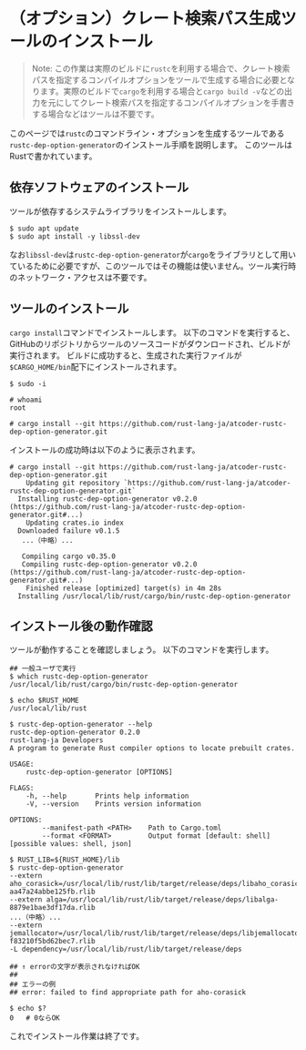 <!-- -*- coding:utf-8-unix -*- -->

# （オプション）クレート検索パス生成ツールのインストール

> Note: この作業は実際のビルドに`rustc`を利用する場合で、クレート検索パスを指定するコンパイルオプションをツールで生成する場合に必要となります。実際のビルドで`cargo`を利用する場合と`cargo build -v`などの出力を元にしてクレート検索パスを指定するコンパイルオプションを手書きする場合などはツールは不要です。

このページでは`rustc`のコマンドライン・オプションを生成するツールである`rustc-dep-option-generator`のインストール手順を説明します。
このツールはRustで書かれています。


## 依存ソフトウェアのインストール

ツールが依存するシステムライブラリをインストールします。

```console
$ sudo apt update
$ sudo apt install -y libssl-dev
```

なお`libssl-dev`は`rustc-dep-option-generator`が`cargo`をライブラリとして用いているために必要ですが、このツールではその機能は使いません。ツール実行時のネットワーク・アクセスは不要です。


## ツールのインストール

`cargo install`コマンドでインストールします。
以下のコマンドを実行すると、GitHubのリポジトリからツールのソースコードがダウンロードされ、ビルドが実行されます。
ビルドに成功すると、生成された実行ファイルが`$CARGO_HOME/bin`配下にインストールされます。

```console
$ sudo -i

# whoami
root

# cargo install --git https://github.com/rust-lang-ja/atcoder-rustc-dep-option-generator.git
```

インストールの成功時は以下のように表示されます。

```console
# cargo install --git https://github.com/rust-lang-ja/atcoder-rustc-dep-option-generator.git
    Updating git repository `https://github.com/rust-lang-ja/atcoder-rustc-dep-option-generator.git`
  Installing rustc-dep-option-generator v0.2.0 (https://github.com/rust-lang-ja/atcoder-rustc-dep-option-generator.git#...)
    Updating crates.io index
  Downloaded failure v0.1.5
   ...（中略）...

   Compiling cargo v0.35.0
   Compiling rustc-dep-option-generator v0.2.0 (https://github.com/rust-lang-ja/atcoder-rustc-dep-option-generator.git#...)
    Finished release [optimized] target(s) in 4m 28s
  Installing /usr/local/lib/rust/cargo/bin/rustc-dep-option-generator
```


## インストール後の動作確認

ツールが動作することを確認しましょう。
以下のコマンドを実行します。

```console
## 一般ユーザで実行
$ which rustc-dep-option-generator
/usr/local/lib/rust/cargo/bin/rustc-dep-option-generator

$ echo $RUST_HOME
/usr/local/lib/rust

$ rustc-dep-option-generator --help
rustc-dep-option-generator 0.2.0
rust-lang-ja Developers
A program to generate Rust compiler options to locate prebuilt crates.

USAGE:
    rustc-dep-option-generator [OPTIONS]

FLAGS:
    -h, --help       Prints help information
    -V, --version    Prints version information

OPTIONS:
        --manifest-path <PATH>    Path to Cargo.toml
        --format <FORMAT>         Output format [default: shell]  [possible values: shell, json]

$ RUST_LIB=${RUST_HOME}/lib
$ rustc-dep-option-generator
--extern aho_corasick=/usr/local/lib/rust/lib/target/release/deps/libaho_corasick-aa47a24abbe125fb.rlib
--extern alga=/usr/local/lib/rust/lib/target/release/deps/libalga-8879e1bae3df17da.rlib
...（中略）...
--extern jemallocator=/usr/local/lib/rust/lib/target/release/deps/libjemallocator-f83210f5bd62bec7.rlib
-L dependency=/usr/local/lib/rust/lib/target/release/deps

## ↑ errorの文字が表示されなければOK
##
## エラーの例
## error: failed to find appropriate path for aho-corasick

$ echo $?
0   # 0ならOK
```

これでインストール作業は終了です。
